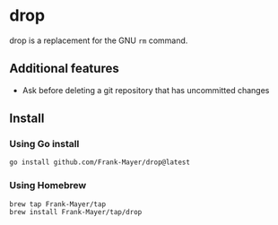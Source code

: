 # drop

drop is a replacement for the GNU `rm` command.

## Additional features

- Ask before deleting a git repository that has uncommitted changes

## Install

### Using Go install

```bash
go install github.com/Frank-Mayer/drop@latest
```

### Using Homebrew

```bash
brew tap Frank-Mayer/tap
brew install Frank-Mayer/tap/drop
```
